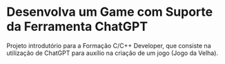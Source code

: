 # Desenvolva um Game com Suporte da Ferramenta ChatGPT

Projeto introdutório para a Formação C/C++ Developer, que consiste na utilização de ChatGPT para auxílio na criação de um jogo (Jogo da Velha).
